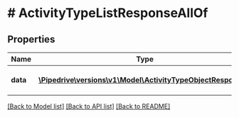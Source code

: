 # # ActivityTypeListResponseAllOf

## Properties

Name | Type | Description | Notes
------------ | ------------- | ------------- | -------------
**data** | [**\Pipedrive\versions\v1\Model\ActivityTypeObjectResponse[]**](ActivityTypeObjectResponse.md) | The array of activity types |

[[Back to Model list]](../README.md#documentation-for-models) [[Back to API list]](../README.md#documentation-for-api-endpoints) [[Back to README]](../README.md)
